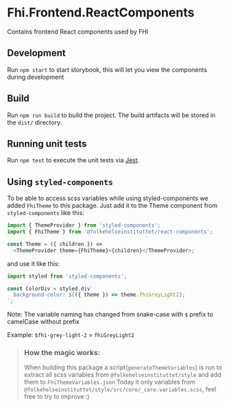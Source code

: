 # Fhi.Frontend.ReactComponents

Contains frontend React components used by FHI

## Development

Run `npm start` to start storybook, this will let you view the components during development


## Build

Run `npm run build` to build the project. The build artifacts will be stored in the `dist/` directory.

## Running unit tests

Run `npm test` to execute the unit tests via [Jest](https://jestjs.io/).

## Using `styled-components`

To be able to access scss variables while using styled-components we added `FhiTheme` to this package.
Just add it to the Theme component from `styled-components` like this:
```js
import { ThemeProvider } from 'styled-components';
import { FhiTheme } from '@folkehelseinstituttet/react-components';

const Theme = ({ children }) =>
  <ThemeProvider theme={FhiTheme}>{children}</ThemeProvider>;
```
and use it like this:
```js
import styled from 'styled-components';

const ColorDiv = styled.div`
  background-color: ${({ theme }) => theme.fhiGreyLight2};
`;
```

Note: The variable naming has changed from snake-case with `$` prefix to camelCase without prefix

Example: `$fhi-grey-light-2` = `fhiGreyLight2`

> ### How the magic works:
> When building this package a script(`generateThemeVariables`) is run to extract all scss variables from `@folkehelseinstituttet/style` and add them to `FhiThemeVariables.json`
> Today it only variables from `@folkehelseinstituttet/style/src/core/_core.variables.scss`, feel free to try to improve :)
